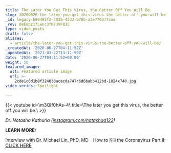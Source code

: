 ```yaml
---
title: The Later You Get This Virus, the Better Off You Will Be.
slug: 20200626-the-later-you-get-this-virus-the-better-off-you-will-be
_id: legacy-b90492f2-4825-4232-b78b-a3e779377caa
_rev: O8E8pz1fLwnc3fN7JVF8JC
type: video_posts
draft: false
aliases:
  - article/the-later-you-get-this-virus-the-better-off-you-will-be/
_createdAt: '2020-06-27T04:11:52Z'
_updatedAt: '2021-03-22T13:11:59Z'
date: '2020-06-27T04:11:52+00:00'
weight: 50
featured_image:
  alt: Featured article image
  url: >-
    2cde1c8d1b8f324030acacda747c6d6babb412bd-1024x740.jpg
video_series: Spotlight

---
```

{{< youtube id=\m3QIf0hAs-4\ title=\The later you get this virus, the better off you will be.\ >}}

_Dr. Natasha Kathuria ([instagram.com/natashad123](http://instgram.com/natashad123))_

**LEARN MORE:**

Interview with Dr. Michael Lin, PhD, MD – How to Kill the Coronavirus Part II: [CLICK HERE](https://smarthernews.com/article/how-to-kill-the-new-coronavirus-part-ii/)